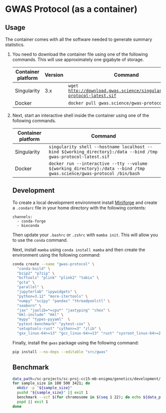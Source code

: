 # GWAS Protocol (as a container)

## Usage

The container comes with all the software needed to generate summary statistics.

<ol>

<li>
<p>
You need to download the container file using one of the following commands. This will use approximately one gigabyte of storage.
</p>
<table>
<thead>
  <tr>
    <th><b>Container platform</b></th>
    <th><b>Version</b></th>
    <th><b>Command</b></th>
  </tr>
</thead>
<tbody>
  <tr>
    <td>Singularity</td>
    <td>3.x</td>
    <td><code>wget <a href="http://download.gwas.science/singularity/gwas-protocol-latest.sif">http://download.gwas.science/singularity/gwas-protocol-latest.sif</code></a></td>
  </tr>
  <tr>
    <td>Docker</td>
    <td></td>
    <td><code>docker pull gwas.science/gwas-protocol:latest</code></td>
  </tr>
</tbody>
</table>
</li>

<li>
<p>
Next, start an interactive shell inside the container using one of the following commands.
</p>
<table>
<thead>
  <tr>
    <th><b>Container platform</b></th>
    <th><b>Command</b></th>
  </tr>
</thead>
<tbody>
  <tr>
    <td>Singularity</td>
    <td><code>singularity shell --hostname localhost --bind ${working_directory}:/data --bind /tmp gwas-protocol-latest.sif</code></td>
  </tr>
  <tr>
    <td>Docker</td>
    <td>
        <code>docker run --interactive --tty --volume ${working_directory}:/data --bind /tmp gwas.science/gwas-protocol /bin/bash</code>
    </td>
  </tr>
</tbody>
</table>
</li>

## Development

To create a local development environment install [Miniforge](https://github.com/conda-forge/miniforge) and create a `.condarc` file in your home directory with the following contents:

```
channels:
  - conda-forge
  - bioconda
```

Then update your `.bashrc` or `.zshrc` with `mamba init`. This will allow you to use the `conda` command.

Next, install `mamba` using `conda install mamba` and then create the environment using the following command:

```bash
conda create --name "gwas-protocol" \
  "conda-build" \
  "bzip2" "p7zip" \
  "bcftools" "plink" "plink2" "tabix" \
  "gcta" \
  "parallel" \
  "jupyterlab" "ipywidgets" \
  "python=3.12" "more-itertools" \
  "numpy" "scipy" "pandas" "threadpoolctl" \
  "seaborn" \
  "jax" "jaxlib=*=cpu*" "jaxtyping" "chex" \
  "mkl-include" "mkl" \
  "mypy" "types-pyyaml"  \
  "pytest-benchmark" "pytest-cov" \
  "setuptools-rust" "cython>=3" "zlib" \
  "gxx_linux-64>=13" "gcc_linux-64>=13" "rust" "sysroot_linux-64>=2.17"
```

Finally, install the `gwas` package using the following command:

```bash
pip install --no-deps --editable "src/gwas"
```

## Benchmark

```bash
data_path=/sc-projects/sc-proj-cc15-mb-enigma/genetics/development/opensnp
for sample_size in 100 500 3421; do
  mkdir -p "${sample_size}"
  pushd "${sample_size}" || exit 1
  benchmark --vcf $(for chromosome in $(seq 1 22); do echo ${data_path}/${sample_size}/chr${chromosome}.dose.vcf.zst; done) --output-directory . --method ramp --causal-variant-count 100 --simulation-count 1000 --seed 1000 --missing-value-pattern-count 10
  popd || exit 1
done

```
